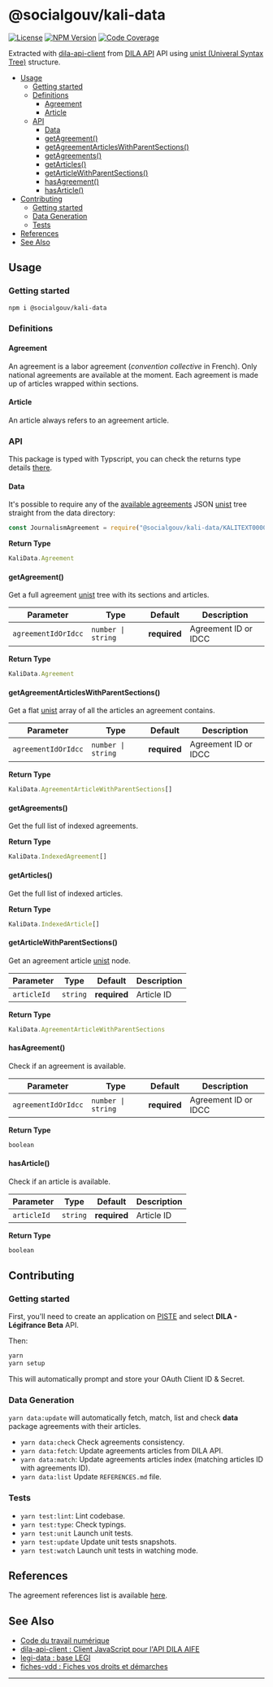 # @socialgouv/kali-data

[![License][img-license]][link-license]
[![NPM Version][img-npm]][link-npm]
[![Code Coverage][img-coverage]][link-coverage]

Extracted with [dila-api-client][link-dila-api-client] from [DILA API][link-aife-api] API using
[unist (Univeral Syntax Tree)][link-unist] structure.

- [Usage](#usage)
  - [Getting started](#getting-started)
  - [Definitions](#definitions)
    - [Agreement](#agreement)
    - [Article](#article)
  - [API](#api)
    - [Data](#data)
    - [getAgreement()](#getagreement)
    - [getAgreementArticlesWithParentSections()](#getagreementarticleswithparentsections)
    - [getAgreements()](#getagreements)
    - [getArticles()](#getarticles)
    - [getArticleWithParentSections()](#getarticlewithparentsections)
    - [hasAgreement()](#hasagreement)
    - [hasArticle()](#hasarticle)
- [Contributing](#contributing)
  - [Getting started](#getting-started-1)
  - [Data Generation](#data-generation)
  - [Tests](#tests)
- [References](#references)
- [See Also](#see-also)

## Usage

### Getting started

```sh
npm i @socialgouv/kali-data
```

### Definitions

#### Agreement

An agreement is a labor agreement (_convention collective_ in French). Only national agreements
are available at the moment. Each agreement is made up of articles wrapped within sections.

#### Article

An article always refers to an agreement article.

### API

This package is typed with Typscript, you can check the returns type details [there][link-typings].

#### Data

It's possible to require any of the [available agreements][link-agreement-references] JSON
[unist][link-unist] tree straight from the data directory:

```js
const JournalismAgreement = require("@socialgouv/kali-data/KALITEXT000005652402.json");
```

**Return Type**

```ts
KaliData.Agreement
```

#### getAgreement()

Get a full agreement [unist][link-unist] tree with its sections and articles.

| Parameter           | Type               | Default      | Description          |
| ------------------- | ------------------ | ------------ | -------------------- |
| `agreementIdOrIdcc` | `number \| string` | **required** | Agreement ID or IDCC |

**Return Type**

```ts
KaliData.Agreement
```

#### getAgreementArticlesWithParentSections()

Get a flat [unist][link-unist] array of all the articles an agreement contains.

| Parameter           | Type               | Default      | Description          |
| ------------------- | ------------------ | ------------ | -------------------- |
| `agreementIdOrIdcc` | `number \| string` | **required** | Agreement ID or IDCC |

**Return Type**

```ts
KaliData.AgreementArticleWithParentSections[]
```

#### getAgreements()

Get the full list of indexed agreements.

**Return Type**

```ts
KaliData.IndexedAgreement[]
```

#### getArticles()

Get the full list of indexed articles.

**Return Type**

```ts
KaliData.IndexedArticle[]
```

#### getArticleWithParentSections()

Get an agreement article [unist][link-unist] node.

| Parameter   | Type     | Default      | Description |
| ----------- | -------- | ------------ | ----------- |
| `articleId` | `string` | **required** | Article ID  |

**Return Type**

```ts
KaliData.AgreementArticleWithParentSections
```

#### hasAgreement()

Check if an agreement is available.

| Parameter           | Type               | Default      | Description          |
| ------------------- | ------------------ | ------------ | -------------------- |
| `agreementIdOrIdcc` | `number \| string` | **required** | Agreement ID or IDCC |

**Return Type**

```ts
boolean
```

#### hasArticle()

Check if an article is available.

| Parameter   | Type     | Default      | Description |
| ----------- | -------- | ------------ | ----------- |
| `articleId` | `string` | **required** | Article ID  |

**Return Type**

```ts
boolean
```

## Contributing

### Getting started

First, you'll need to create an application on [PISTE][link-aife-api] and select **DILA - Légifrance
Beta** API.

Then:

```sh
yarn
yarn setup
```

This will automatically prompt and store your OAuth Client ID & Secret.

### Data Generation

`yarn data:update` will automatically fetch, match, list and check **data** package agreements with
their articles.

- `yarn data:check` Check agreements consistency.
- `yarn data:fetch`: Update agreements articles from DILA API.
- `yarn data:match`: Update agreements articles index (matching articles ID with agreements ID).
- `yarn data:list` Update `REFERENCES.md` file.

### Tests

- `yarn test:lint`: Lint codebase.
- `yarn test:type`: Check typings.
- `yarn test:unit` Launch unit tests.
- `yarn test:update` Update unit tests snapshots.
- `yarn test:watch` Launch unit tests in watching mode.

## References

The agreement references list is available [here][link-agreement-references].

## See Also

- [Code du travail numérique](https://github.com/SocialGouv/code-du-travail-numerique)
- [dila-api-client : Client JavaScript pour l'API DILA AIFE](https://github.com/SocialGouv/dila-api-client)
- [legi-data : base LEGI](https://github.com/SocialGouv/legi-data)
- [fiches-vdd : Fiches vos droits et démarches](https://github.com/SocialGouv/fiches-vdd)

---

[img-coverage]: https://badgen.net/codecov/c/github/SocialGouv/kali-data?style=flat-square
[img-license]: https://badgen.net/github/license/SocialGouv/kali-data?style=flat-square
[img-npm]: https://badgen.net/npm/v/@socialgouv/kali-data?style=flat-square

[link-coverage]: https://codecov.io/gh/SocialGouv/kali-data
[link-license]: https://github.com/SocialGouv/kali-data/blob/master/LICENSE
[link-npm]: https://www.npmjs.com/package/kali-data

[link-agreement-references]:
  https://github.com/SocialGouv/code-du-travail-backoffice/blob/master/REFERENCES.md
[link-aife-api]: https://developer.aife.economie.gouv.fr
[link-dila-api-client]: https://github.com/SocialGouv/dila-api-client
[link-typings]: https://github.com/SocialGouv/kali-data/blob/master/src/index.d.ts
[link-unist]: https://github.com/syntax-tree/unist
